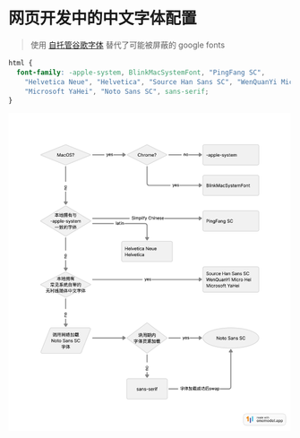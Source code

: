 # 网页开发中的中文字体配置

> 使用 [自托管谷歌字体][1] 替代了可能被屏蔽的 google fonts

```css
html {
  font-family: -apple-system, BlinkMacSystemFont, "PingFang SC",
    "Helvetica Neue", "Helvetica", "Source Han Sans SC", "WenQuanYi Micro Hei,",
    "Microsoft YaHei", "Noto Sans SC", sans-serif;
}
```

![flowchart diagram](https://github.com/1yx/zh-CN.css/blob/master/flowchart.png?raw=true)

[1]: https://github.com/majodev/google-webfonts-helper

